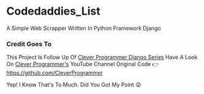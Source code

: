 # Codedaddies_List
A Simple Web Scrapper Written In Python Framework Django

### Credit Goes To
This Project Is Follow Up Of [Clever Programmer Django Series](https://www.youtube.com/watch?v=JT80XhYJdBw)
Have A Look On [Clever Programmer's](https://www.youtube.com/channel/UCqrILQNl5Ed9Dz6CGMyvMTQ) YouTube Channel
Original Code 👉 https://github.com/CleverProgrammer

Yep! I Know That's To Much. Did You Got My Point 😜
